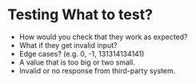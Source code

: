 # Testing What to test?

* How would you check that they work as expected?
* What if they get invalid input?
* Edge cases? (e.g. 0, -1, 131314134141)
* A value that is too big or two small.
* Invalid or no response from third-party system.




